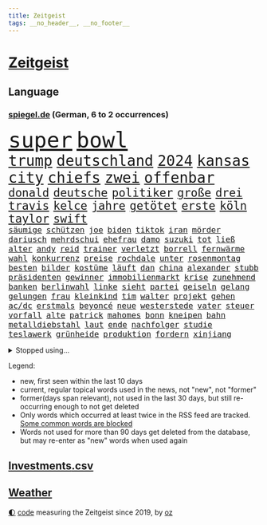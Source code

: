 ```yaml
---
title: Zeitgeist
tags: __no_header__, __no_footer__
---
```


# [Zeitgeist](https://oliz.io/zeitgeist/)

## Language

<h3><a href="https://www.spiegel.de" target="_blank">spiegel.de</a> (German, 6 to 2 occurrences)</h3>
<p style="font-family:monospace">
<span style="font-size:32pt"><a href="news_links.html#super" class="current">super</a></span>
<span style="font-size:32pt"><a href="news_links.html#bowl" class="current">bowl</a></span>
<br>
<span style="font-size:22pt"><a href="news_links.html#trump" class="current">trump</a></span>
<span style="font-size:22pt"><a href="news_links.html#deutschland" class="current">deutschland</a></span>
<span style="font-size:22pt"><a href="news_links.html#2024" class="current">2024</a></span>
<span style="font-size:22pt"><a href="news_links.html#kansas" class="current">kansas</a></span>
<span style="font-size:22pt"><a href="news_links.html#city" class="current">city</a></span>
<span style="font-size:22pt"><a href="news_links.html#chiefs" class="new">chiefs</a></span>
<span style="font-size:22pt"><a href="news_links.html#zwei" class="current">zwei</a></span>
<span style="font-size:22pt"><a href="news_links.html#offenbar" class="current">offenbar</a></span>
<br>
<span style="font-size:17pt"><a href="news_links.html#donald" class="current">donald</a></span>
<span style="font-size:17pt"><a href="news_links.html#deutsche" class="current">deutsche</a></span>
<span style="font-size:17pt"><a href="news_links.html#politiker" class="current">politiker</a></span>
<span style="font-size:17pt"><a href="news_links.html#große" class="current">große</a></span>
<span style="font-size:17pt"><a href="news_links.html#drei" class="current">drei</a></span>
<span style="font-size:17pt"><a href="news_links.html#travis" class="current">travis</a></span>
<span style="font-size:17pt"><a href="news_links.html#kelce" class="current">kelce</a></span>
<span style="font-size:17pt"><a href="news_links.html#jahre" class="current">jahre</a></span>
<span style="font-size:17pt"><a href="news_links.html#getötet" class="current">getötet</a></span>
<span style="font-size:17pt"><a href="news_links.html#erste" class="current">erste</a></span>
<span style="font-size:17pt"><a href="news_links.html#köln" class="current">köln</a></span>
<span style="font-size:17pt"><a href="news_links.html#taylor" class="current">taylor</a></span>
<span style="font-size:17pt"><a href="news_links.html#swift" class="current">swift</a></span>
<br>
<span style="font-size:12pt"><a href="news_links.html#säumige" class="new">säumige</a></span>
<span style="font-size:12pt"><a href="news_links.html#schützen" class="current">schützen</a></span>
<span style="font-size:12pt"><a href="news_links.html#joe" class="current">joe</a></span>
<span style="font-size:12pt"><a href="news_links.html#biden" class="current">biden</a></span>
<span style="font-size:12pt"><a href="news_links.html#tiktok" class="current">tiktok</a></span>
<span style="font-size:12pt"><a href="news_links.html#iran" class="current">iran</a></span>
<span style="font-size:12pt"><a href="news_links.html#mörder" class="current">mörder</a></span>
<span style="font-size:12pt"><a href="news_links.html#dariusch" class="new">dariusch</a></span>
<span style="font-size:12pt"><a href="news_links.html#mehrdschui" class="new">mehrdschui</a></span>
<span style="font-size:12pt"><a href="news_links.html#ehefrau" class="current">ehefrau</a></span>
<span style="font-size:12pt"><a href="news_links.html#damo" class="new">damo</a></span>
<span style="font-size:12pt"><a href="news_links.html#suzuki" class="new">suzuki</a></span>
<span style="font-size:12pt"><a href="news_links.html#tot" class="current">tot</a></span>
<span style="font-size:12pt"><a href="news_links.html#ließ" class="current">ließ</a></span>
<span style="font-size:12pt"><a href="news_links.html#alter" class="current">alter</a></span>
<span style="font-size:12pt"><a href="news_links.html#andy" class="new">andy</a></span>
<span style="font-size:12pt"><a href="news_links.html#reid" class="new">reid</a></span>
<span style="font-size:12pt"><a href="news_links.html#trainer" class="current">trainer</a></span>
<span style="font-size:12pt"><a href="news_links.html#verletzt" class="current">verletzt</a></span>
<span style="font-size:12pt"><a href="news_links.html#borrell" class="new">borrell</a></span>
<span style="font-size:12pt"><a href="news_links.html#fernwärme" class="current">fernwärme</a></span>
<span style="font-size:12pt"><a href="news_links.html#wahl" class="current">wahl</a></span>
<span style="font-size:12pt"><a href="news_links.html#konkurrenz" class="current">konkurrenz</a></span>
<span style="font-size:12pt"><a href="news_links.html#preise" class="current">preise</a></span>
<span style="font-size:12pt"><a href="news_links.html#rochdale" class="new">rochdale</a></span>
<span style="font-size:12pt"><a href="news_links.html#unter" class="current">unter</a></span>
<span style="font-size:12pt"><a href="news_links.html#rosenmontag" class="new">rosenmontag</a></span>
<span style="font-size:12pt"><a href="news_links.html#besten" class="current">besten</a></span>
<span style="font-size:12pt"><a href="news_links.html#bilder" class="current">bilder</a></span>
<span style="font-size:12pt"><a href="news_links.html#kostüme" class="current">kostüme</a></span>
<span style="font-size:12pt"><a href="news_links.html#läuft" class="current">läuft</a></span>
<span style="font-size:12pt"><a href="news_links.html#dan" class="current">dan</a></span>
<span style="font-size:12pt"><a href="news_links.html#china" class="current">china</a></span>
<span style="font-size:12pt"><a href="news_links.html#alexander" class="current">alexander</a></span>
<span style="font-size:12pt"><a href="news_links.html#stubb" class="new">stubb</a></span>
<span style="font-size:12pt"><a href="news_links.html#präsidenten" class="current">präsidenten</a></span>
<span style="font-size:12pt"><a href="news_links.html#gewinner" class="current">gewinner</a></span>
<span style="font-size:12pt"><a href="news_links.html#immobilienmarkt" class="current">immobilienmarkt</a></span>
<span style="font-size:12pt"><a href="news_links.html#krise" class="current">krise</a></span>
<span style="font-size:12pt"><a href="news_links.html#zunehmend" class="current">zunehmend</a></span>
<span style="font-size:12pt"><a href="news_links.html#banken" class="current">banken</a></span>
<span style="font-size:12pt"><a href="news_links.html#berlinwahl" class="new">berlinwahl</a></span>
<span style="font-size:12pt"><a href="news_links.html#linke" class="current">linke</a></span>
<span style="font-size:12pt"><a href="news_links.html#sieht" class="current">sieht</a></span>
<span style="font-size:12pt"><a href="news_links.html#partei" class="current">partei</a></span>
<span style="font-size:12pt"><a href="news_links.html#geiseln" class="current">geiseln</a></span>
<span style="font-size:12pt"><a href="news_links.html#gelang" class="current">gelang</a></span>
<span style="font-size:12pt"><a href="news_links.html#gelungen" class="current">gelungen</a></span>
<span style="font-size:12pt"><a href="news_links.html#frau" class="current">frau</a></span>
<span style="font-size:12pt"><a href="news_links.html#kleinkind" class="current">kleinkind</a></span>
<span style="font-size:12pt"><a href="news_links.html#tim" class="current">tim</a></span>
<span style="font-size:12pt"><a href="news_links.html#walter" class="current">walter</a></span>
<span style="font-size:12pt"><a href="news_links.html#projekt" class="current">projekt</a></span>
<span style="font-size:12pt"><a href="news_links.html#gehen" class="current">gehen</a></span>
<span style="font-size:12pt"><a href="news_links.html#ac/dc" class="current">ac/dc</a></span>
<span style="font-size:12pt"><a href="news_links.html#erstmals" class="current">erstmals</a></span>
<span style="font-size:12pt"><a href="news_links.html#beyoncé" class="current">beyoncé</a></span>
<span style="font-size:12pt"><a href="news_links.html#neue" class="current">neue</a></span>
<span style="font-size:12pt"><a href="news_links.html#westerstede" class="new">westerstede</a></span>
<span style="font-size:12pt"><a href="news_links.html#vater" class="current">vater</a></span>
<span style="font-size:12pt"><a href="news_links.html#steuer" class="current">steuer</a></span>
<span style="font-size:12pt"><a href="news_links.html#vorfall" class="current">vorfall</a></span>
<span style="font-size:12pt"><a href="news_links.html#alte" class="current">alte</a></span>
<span style="font-size:12pt"><a href="news_links.html#patrick" class="current">patrick</a></span>
<span style="font-size:12pt"><a href="news_links.html#mahomes" class="current">mahomes</a></span>
<span style="font-size:12pt"><a href="news_links.html#bonn" class="current">bonn</a></span>
<span style="font-size:12pt"><a href="news_links.html#kneipen" class="current">kneipen</a></span>
<span style="font-size:12pt"><a href="news_links.html#bahn" class="current">bahn</a></span>
<span style="font-size:12pt"><a href="news_links.html#metalldiebstahl" class="current">metalldiebstahl</a></span>
<span style="font-size:12pt"><a href="news_links.html#laut" class="current">laut</a></span>
<span style="font-size:12pt"><a href="news_links.html#ende" class="current">ende</a></span>
<span style="font-size:12pt"><a href="news_links.html#nachfolger" class="current">nachfolger</a></span>
<span style="font-size:12pt"><a href="news_links.html#studie" class="current">studie</a></span>
<span style="font-size:12pt"><a href="news_links.html#teslawerk" class="new">teslawerk</a></span>
<span style="font-size:12pt"><a href="news_links.html#grünheide" class="current">grünheide</a></span>
<span style="font-size:12pt"><a href="news_links.html#produktion" class="current">produktion</a></span>
<span style="font-size:12pt"><a href="news_links.html#fordern" class="current">fordern</a></span>
<span style="font-size:12pt"><a href="news_links.html#xinjiang" class="current">xinjiang</a></span>
</p>
<details>
<summary>Stopped using...</summary>
<p class="former" style="font-size:12pt">
flugzeuge(1208) investieren(1208) nachfolge(1208) reichen(1207) beamten(1206) behandelt(1206) beschimpft(1206) entdeckung(1206) geholfen(1206) genannt(1206) höher(1206) verteilt(1206) viertel(1206) 2015(1205) festnahme(1205) kauft(1205) übernimmt(1205) ausgezeichnet(1204) entwurf(1204) kamera(1204) schwangerschaft(1204) ausfallen(1203) deswegen(1203) messer(1203) rettet(1203) steigenden(1203) terroristen(1203) tweet(1203) verhängte(1203) zeugen(1203) bahnhof(1202) eingereicht(1202) pocht(1202) stattfinden(1202) übergriffe(1202) überzeugt(1202) erfasst(1201) senat(1201) beobachten(1200) energien(1200) gehalten(1200) literatur(1200) medikamente(1200) myanmar(1200) planen(1200) verfügung(1200) bielefeld(1199) geburt(1199) griechenland(1199) illegalen(1199) infektionen(1199) krankenhäusern(1199) monatelang(1199) vorher(1199) vorsitzenden(1199) anbieten(1198) bestellt(1198) kleines(1198) militärs(1198) mordes(1198) nutzte(1198) amerikaner(1197) juli(1197) künftigen(1197) online(1197) riss(1197) verheerenden(1197) erinnern(1196) stets(1196) träumen(1196) vermeiden(1196) erkrankt(1195) langfristig(1195) richtet(1195) verbindet(1195) verraten(1195) versprochen(1195) belarussische(1194) botschaften(1194) themen(1194) trainiert(1194) 3000(1193) sicherte(1193) litauen(1192) geriet(1191) siegte(1191) still(1191) beiträge(1190) genauso(1190) geschäftsführer(1190) körperverletzung(1190) porsche(1190) schuss(1190) wirtschaftsministerium(1190) design(1189) homeoffice(1189) patient(1189) begann(1188) steckte(1188) afghanistan(1187) erwarten(1187) erfüllt(1186) hotels(1186) kindes(1186) auflagen(1185) bürgermeisterin(1185) garten(1185) verbessert(1184) tür(1183) mangel(1182) todesopfer(1182) überleben(1182) laufenden(1180) münster(1179) regelung(1179) sichert(1179) dran(1177) klasse(1175) kräfte(1173) prognose(1172) wandel(1172) beweise(1171) kokain(1171) gefühl(1169) training(1168) karten(1167) empfangen(1158) flug(1158) foto(1154) sammeln(1147) sachen(1120) lieferketten(1110) berichtete(1105) westliche(1097) belästigung(1071) notstand(1055) blut(1026) enthalten(1016) militärische(998) akzeptieren(967) ausbildung(956) flohen(955) tricks(954) schwäche(951) stundenlang(951) kümmern(940) irre(937) verbunden(928) mächtigen(924) beeinträchtigt(905) inszenieren(904) drauf(887) energiepreise(884) gewohnt(876) angestellten(871) gemeinschaft(870) world(865) preiserhöhungen(863) getöteten(857) kursieren(846) vermitteln(840) fdppolitiker(835) strackzimmermann(824) ungewöhnliche(817) luftwaffe(809) bekannteste(800) vatikan(798) gewaltsamen(796) auge(794) dutzenden(792) gesteckt(787) kompromiss(779) kriegs(772) einzig(764) marieagnes(761) wolf(749) ring(748) zusammenhalt(748) verpflichtung(746) hinzu(744) spektakel(741) entführung(738) explosionen(732) pekings(732) filmemacher(729) emotionalen(719) dortmunder(716) lohnen(716) 17jährige(706) fluss(691) verliehen(678) empfang(676) todes(676) finnische(671) messerattacke(663) bezeichnen(662) günstige(661) fox(657) locken(649) schönen(644) jack(641) heiß(635) vermisster(632) jubel(627) verhängnis(623) harter(618) zunahme(610) 8(606) verhaftung(600) irans(599) anwältin(598) youtube(590) lena(580) wissenschaft(572) entfernen(564) berlinneukölln(562) extra(562) islamisten(557) freispruch(545) durchs(538) giorgia(538) mithalten(537) führten(531) entkommen(524) flüssen(524) tobias(521) gewässer(518) gott(515) jüngst(515) angeblicher(510) farben(509) yorker(506) bussen(504) gerechtfertigt(503) ereignet(496) rose(489) staatsmedien(483) steven(481) bruch(480) schwächt(479) zimmer(479) tunesien(476) forschung(466) fördert(463) kopftuch(463) schönheit(461) außenpolitik(460) baustellen(457) beerdigt(456) taucher(451) prangert(444) digital(441) aussichten(436) wirtschaftliche(435) langsamer(427) airbus(424) machtkampf(421) amtsgericht(420) euphorie(420) kontrollen(414) emails(411) regierende(411) ubahn(408) wein(408) internationalem(406) gelegenheit(404) weißes(403) kandidieren(401) opfers(401) tourismus(394) freunden(391) 28jähriger(388) jung(388) nizza(386) erfolgreiche(380) zeitplan(380) ausstand(379) hilfsorganisation(379) fernando(378) reihen(376) springen(374) übers(368) linda(367) junta(365) palästinensern(365) wasserstoff(365) übungen(364) gemessen(362) losgegangen(361) verschleppt(361) attackierte(360) nordamerika(360) akt(359) unbekannt(357) steigert(355) gesetzlichen(354) vorwurfs(351) dom(349) handwerker(349) zaun(344) generäle(343) unruhe(342) kaiser(335) tauschen(335) coup(332) umstellung(331) anhand(330) kehren(328) gegenoffensive(326) rio(324) warnte(324) zukünftig(323) tragischen(322) jugend(320) gewartet(319) slowenien(318) laune(315) kindergrundsicherung(313) denkmal(310) solidarisch(309) wach(306) erwarteten(304) konkurrent(304) schauspielers(304) eingeklemmt(303) kippen(302) ebrahim(301) mordkommission(301) angelegenheit(300) geschwächt(300) kommandeur(300) länderspiele(300) flop(299) unrealistisch(299) bundesligist(298) radsport(297) ticket(297) brachten(293) pool(293) höhenflug(290) oberbayern(286) veröffentlichte(282) konrad(281) kürzt(281) nationalkonservative(279) forscherin(275) breit(274) keinerlei(273) erwartete(272) heimatstadt(271) intensivstation(270) maus(270) kfw(269) unterschiedlichen(267) gerichtlich(266) imperium(266) seniorin(266) erzieher(263) seltsame(262) 13jähriger(261) etablierten(261) christopher(260) optimismus(260) höchststand(259) kretschmer(258) spektakulär(258) umbenennung(258) 83(256) beteiligte(254) evakuierungen(254) strafverfolger(254) mühe(253) todesfälle(252) nötigen(251) uskapitol(248) fossile(247) gewahrsam(247) beschleunigen(246) kryptowährungen(246) gewürdigt(244) mohammed(244) bitter(243) bekennt(242) länderspiel(242) popp(242) ausschließen(241) übergang(241) tritte(240) menschlicher(237) verurteilen(237) wuchs(237) henry(236) kaputte(236) staats(236) agieren(234) ämtern(233) ausgeht(232) drastische(231) einziehen(230) erkennt(230) blockierte(229) obdachlose(228) profil(226) brasiliens(224) 78(223) gesamtführung(223) leichte(222) primož(222) ralf(222) roglič(222) kürzungen(221) oldenburg(221) passende(221) schärferen(221) zwischenfall(220) reiner(215) energieverbrauch(213) jeweils(213) abgesehen(211) angelaufen(211) gleichermaßen(211) abwenden(210) lagern(210) millionenstrafe(210) lebend(209) obersten(209) schweigt(209) schadens(207) 30jähriger(206) anteile(205) soziologe(205) unwahrheiten(205) kuriosen(202) ausgestorben(199) csuchef(199) bösen(198) gutem(197) wegbegleiter(197) gutachter(196) vermittelt(196) ausschließlich(195) nachvollziehbar(195) zäsur(195) gehörten(194) perfide(194) urwald(194) europameister(193) mutmaßliches(193) heim(191) verkaufte(190) zeitgleich(190) beigesetzt(188) black(188) ansprache(186) wandern(186) charmeoffensive(185) üppige(184) überragenden(183) gesellschaften(182) zehnmal(182) exemplar(181) bob(180) exkanzlerin(180) showdown(180) sicherstellen(180) adenauer(178) tagessieg(178) rangliste(177) erlebten(176) kugel(176) wegovy(176) kindesmissbrauch(175) skurriler(175) führungswechsel(173) halter(173) natürlichen(173) inka(172) kryptowährung(172) oberstes(172) mächtigsten(170) stritten(170) tanker(170) autofrachter(169) hunden(169) psyche(169) überweisen(169) abgeschnitten(168) instagrampost(168) argentinier(167) o’connor(166) galaxien(165) weltraum(165) strafrechtlich(164) horizont(162) austria(161) brustkrebs(161) inside(161) exfrau(160) rinder(160) debütant(159) fußballweltverband(159) vorhersagen(159) widersprüchliche(159) alaska(158) ehrung(158) genossen(158) eurozone(157) sperre(157) militärjunta(156) zement(156) lotterie(155) schiitenmiliz(155) jubeln(154) mysteriösen(154) opernhaus(154) thesen(154) drogenboss(153) jon(153) leinwand(153) patientinnen(153) gestiegenen(152) lotto(152) makeup(152) akzeptiert(151) todesursache(151) wohnort(151) abschießen(150) gallant(150) heidelberger(150) rassismusvorwürfe(150) ruder(150) zusammengebrochen(150) antonio(149) freilassen(149) grausame(149) nordisk(149) novo(149) unterhält(149) rekordtief(148) säugling(148) brunsbüttel(147) raumfahrer(147) wgzimmer(147) exklusiven(146) gleis(146) redakteurinnen(146) trinken(146) spieltagen(145) bbc(144) bedeutende(144) sonnenschein(144) suv(143) block(142) feste(142) 1989(141) gondel(141) spezialeinheit(141) tvsender(141) a$ap(140) bayernspieler(139) gamer(138) erreichten(136) erweitern(136) sicherungsverwahrung(136) sigmar(136) spdgeneralsekretär(136) gewässern(135) gastronomie(134) generalbundesanwalt(134) rki(133) abspaltung(132) tauchen(132) düsteren(131) elektrofahrzeuge(131) toptalent(131) attentäter(130) echo(130) filmpreis(130) grippe(130) maps(130) besserung(129) darstellen(129) anschein(128) atomkraftwerke(128) störte(128) dozent(127) sexualisierten(127) zulauf(127) beschwert(126) bundesfinanzminister(126) a7(125) bunt(125) kernkraftwerke(125) süßigkeiten(125) zugausfälle(125) horst(124) inhaftierter(124) gestaltet(123) havanna(123) zähne(123) klarer(122) rsv(122) verspätet(122) fußballweltmeister(121) rage(121) spielfilm(121) widmete(121) 92(120) wagnerbrüder(120) überrumpelt(119) gestiegener(118) hadern(118) kehrtwende(118) verschickt(118) absolvierte(117) agierten(117) gezielten(117) sanitäter(115) weltweites(115) ceo(114) besetzung(113) 1996(112) tieferen(112) denver(111) eingerichtet(111) musical(111) bahnsteig(110) zugesagt(110) mikroplastik(109) zahlte(109) halfen(108) älterwerden(108) flüchtlingsunterkunft(107) journal(107) spurlos(107) verleihen(107) whisky(107) irische(106) sanierung(106) liefen(105) salman(105) asylverfahren(104) begehrt(104) bevorstehen(104) ewig(104) hilflos(104) nächte(104) frauenquote(103) gezielte(103) handynetz(103) neuerung(102) taucht(102) aspekte(101) lebensgefährte(101) südchinesischen(101) tunesischen(100) absichtlich(99) euasylreform(99) flügels(99) hackerangriff(99) insektensterben(99) lenkt(99) milwaukee(99) akademie(98) bangladesch(98) kongress(98) emotionaler(97) fähigkeiten(97) gerast(97) größerem(97) hrubesch(97) prognosen(97) 235(96) 24jähriger(96) dick(96) kochinstitut(96) angeschlagen(94) attentat(94) klassischen(94) passantin(94) fehlers(93) betonte(92) raketenbeschuss(92) abstinenz(91) arzttermine(91) bettwanzen(91) bodentruppen(91) gaspipeline(91) augenmerk(90) bombenangriff(90) champagner(90) chrupalla(90) hof(90) komponente(90) kraus(90) mörderin(90) perspektiven(90) pispartei(90) rechtsdrall(90) sicherheitsgründen(90) sicherheitskabinett(90) thierry(90) tino(90) unfähigkeit(90) blamierte(89) borahansgrohe(89) ecuadors(89) girosieger(89) hamasanführer(89) ideal(89) schwerpunkte(89) verhaltensweisen(89) abnehmspritzen(88) beruhigen(88) cottbus(88) erkenntnis(88) langläufer(88) ozempic(88) sodass(88) totale(88) verlagert(88) verreisen(88) zielgruppe(88) antiisraelische(87) ausgepfiffen(87) erwies(87) mitsprache(87) zoom(87) überfielen(87) mandalorian(86) umfang(86) freizulassen(85) gefängnisse(85) gelangte(85) pegel(85) pochen(85) rechtfertigung(85) solidarisierte(85) tüte(85) unterhalten(85) wars(85) angespannten(84) aufflammen(84) baukosten(84) demokratiefeinde(84) gauck(84) patriots(84) reisebranche(84) schweigeminute(84) tatortteam(84) visite(84) beeindruckend(83) beschlagnahmten(83) datenbrille(83) freilässt(83) mixedrealitybrille(83) sandro(83) schlaf(83) sky(83) unerwähnt(83) sofia(82) somit(82) streitgespräch(82) beteuert(81) footballteam(81) gründeten(81) hamaskommandeur(81) júnior(81) maren(81) oberhof(81) pegelstände(81) sommerspiele(81) verlusten(81) bedrohlich(80) ereignete(80) erntete(80) hindern(80) via(80) besatzungsmitglied(79) brandt(79) strommarkt(79) führer(78) sauer(78) solidarisieren(78) verschleppung(78) aufmachen(77) beirut(77) bereiten(77) deich(77) einwände(77) endura(77) marketing(77) vaude(77) exportiert(76) herbe(76) millimeter(76) mitgestalten(76) mütze(76) tempolimits(76) funken(75) kommandeure(75) muriel(75) state(75) terroralarm(75) ältesten(75) ausführlich(74) fußballwelt(74) homburg(74) kaisers(74) konditionen(74) rushdie(74) staatshilfe(74) beschuldigte(73) erfolglosen(73) fußballspieler(73) tunnelsystem(73) ausrufen(72) beschrieben(72) gefeierte(72) nikola(72) silvesternacht(72) gdlchef(71) sec(71) versorgen(71) auftraggeber(70) kriselnde(70) lotet(70) lucas(70) mitverantwortung(70) neffe(70) solarmodule(70) wachsenden(70) zulässt(70) entmachtung(69) europäischer(69) turnieren(69) verursachen(69) usamerikanischen(68) drittstaaten(67) kindliche(67) songwriterin(67) strengen(67) abnehmspritze(66) aufzeichnungen(66) fluggäste(66) kampfansage(66) lebten(66) meinungen(66) nationalistische(66) staatsanwälte(66) vorräte(66) lothar(65) schwaches(65) barbara(64) facht(64) oppositionspartei(64) polizeipräsidentin(64) posierten(64) prangen(64) siegtor(64) slowik(64) verhandlungsrunde(64) 2002(63) gestein(63) kichatbot(63) myanmars(63) netflixserie(63) suizid(63) vollständige(63) vorüber(63) bertelsmann(62) darstellerin(62) landesweite(62) potente(62) ranger(62) sprintrennen(62) unverhältnismäßig(62) 91jährige(61) dastehen(61) murks(61) nanoplastik(61) siedlern(61) skifahren(61) sterbenskrank(61) ukrainern(61) verschlafen(61) anvertraut(60) nürnberger(60) verärgerten(60) 240(59) bewacht(59) faktoren(59) ngo(59) stünde(59) ruhpolding(58) stuhl(58) uspräsidentenwahl(58) 67(57) beruht(57) jubelten(57) schusswaffe(57) verlagern(57) vlhová(57) wobei(57) arbeitslosenversicherung(56) beiträgen(56) brachialen(56) gripgrab(56) minnesota(56) poc(56) romantische(56) timberwolves(56) antibiotika(55) doppelte(55) edler(55) eingestürzten(55) elite(55) kassenärzten(55) mitentscheiden(55) pendler(55) stromer(55) weihnachtsfrieden(55) golden(54) jahreswechsel(54) kassenpatienten(54) neuzulassungen(54) prämie(54) sicherheitsbeamter(54) verdachtsfall(54) verstört(54) akteuren(53) behauptung(53) dfbteam(53) gänsehaut(53) kraftstoff(53) lebensstil(53) rängen(53) weihnachtsfeiertage(53) bereichen(52) beträgt(52) einverstanden(52) geiseldeal(52) massensterben(52) verschmutzen(52) überlastung(52) carlo(51) extras(51) girl(51) helsinki(51) janeiro(51) kassenärzte(51) taurusfrage(51) ausbilden(50) fach(50) filmt(50) gegenstände(50) paarung(50) silvester(50) tiktokphänomen(50) verbundene(50) weitverbreiteten(50) durchgang(49) düsterer(49) rihannas(49) hochgiftige(48) java(48) jesus(48) notlage(48) biathletin(47) biathlonweltcup(47) energieinfrastruktur(47) exprofi(47) gekaperten(47) genozid(47) nehme(47) saisonauftakt(47) flugzeugunglück(46) frachters(46) insolventen(46) steigender(46) trauen(46) vorgeht(46) 27jährigen(45) 84(45) großzügig(45) oscarpreisträgerin(45) religiösen(45) zweitklassigkeit(45) eingelöst(44) erwägen(44) giffey(44) herde(44) schäfer(44) usostküste(44) versorgte(44) zusammentreffen(44) films(43) kardashian(43) nachkriegsordnung(43) podest(43) sagenhafte(43) staatsgeld(43) abgewinnen(42) dubai(42) freundlich(42) gambia(42) hausärzte(42) positives(42) profiteur(42) strafanzeigen(42) testsieger(42) weltcupsieg(42) zwillinge(42) biathlon(41) gottschalks(41) paula(41) polarkreis(41) radikalisiert(41) südosten(41) 42jährige(40) kreuzfahrt(40) winterwunderland(40) cdufraktion(39) eingeschlossenen(39) erschoss(39) fortpflanzung(39) hinein(39) investition(39) korruptionsprozess(39) königsblauen(39) zurückgekehrt(39) autoritäre(38) beruhigungsmittel(38) fußballfan(38) gehuldigt(38) gucci(38) trailer(38) vorständen(38) zuschüsse(38) eingegangen(37) residenz(37) usdollar(37) wenigsten(37) arztpraxen(36) batteriefabrik(36) dorthin(36) langlauf(36) meistverkauften(36) passagen(36) passagiermaschine(36) politischer(36) rückschläge(36) stralsund(36) umsatzplus(36) ökosystem(36) klimapolitisch(35) schulische(35) weihnachtsgeschenke(35) werbecookies(35) 68(34) ausstands(34) claudine(34) gay(34) giftige(34) harvard(34) lautsprecher(34) marktanteil(34) seltenheit(34) unbesetzt(34) urteile(34) viermal(34) wundert(34) 88jährige(33) kernkraft(33) magazine(33) shirin(33) zeitalter(33) abschlüsse(32) bahnmanager(32) gefrierpunkt(32) genauen(32) gfk(32) hausbesitzern(32) künzer(32) liebhaberin(32) mitsamt(32) nia(32) verschwundene(32) weggefährten(32) amy(31) anatomie(31) berührt(31) entgegenkommen(31) erfuhr(31) willy(31) aggressiven(30) beklaut(30) bürgergelds(30) eindeutige(30) hintergründen(30) investment(30) missbrauchsfälle(30) prägende(30) verzicht(30) anarchie(29) andenken(29) ebbt(29) oralverkehr(29) teppich(29) verkünden(29) wiedergefunden(29) zerfällt(29) friedhöfen(28) globes(28) hässlich(28) klublegende(28) landshut(28) skispringer(28) steiner(28) unterziehen(28) vierschanzentournee(28) auslaufen(27) auswanderer(27) eingezogener(27) flirren(27) vorkommt(27) bestie(26) betrachtung(26) getränk(26) luftraum(26) parteiführung(26) etf(25) harvardpräsidentin(25) kroos(25) bill(24) geldanlage(24) reitz(24) rettungsversuche(24) schicksalsjahr(24) appstore(23) bauernverband(23) huthiangriffen(23) kleinster(23) kommandozentrale(23) kuchenskandal(23) kürzungspläne(23) minusgraden(23) zusteht(23) dreikönigstreffen(22) entgegensetzen(22) faustschlag(22) ketamin(22) spielende(22) völkermordes(22) völkermords(22) öffnete(22) aufforstung(21) bauernvertreter(21) einschaltquote(21) influenza(21) kyivstar(21) ködert(21) uspräsidentschaftswahl(21) dartswm(20) drach(20) gíslason(20) hochwasser(20) reemtsmaentführer(20) somalia(20) winehouse(20) baumgart(19) jacksonville(19) jaguars(19) anwendung(18) bewahrt(18) deif(18) geleitet(18) gleichgeschlechtlicher(18) hausbesitzer(18) regnet(18) schaffe(18) segnung(18) senats(18) süßen(18) verteilen(18) autobahnauffahrten(17) finnlands(17) getötetem(17) homosexueller(17) mexikanische(17) mögen(17) piraten(17) segnungen(17) angespannter(16) aufstellung(16) diskriminiert(16) dominanten(16) erteilen(16) rüstungsexporte(16) segen(16) bedrängt(15) erfinderin(15) sandsäcke(15) sporadisch(15) taser(15) elijah(14) gewehrt(14) haftanstalt(14) hauptziel(14) jahrespressekonferenz(14) körperlich(14) mcclain(14) tagelangem(14) unternehmerfamilie(14) bengvir(13) bestandteile(13) kathleen(13) lawine(13) melania(13) nahles(13) ogc(13) resigniert(13) ruhestätte(13) sandsäcken(13) schwächung(13) tierhalter(13) verstorbene(13) 1997(12) demenzdorf(12) festtagen(12) millionenschaden(12) ramona(12) terrorwarnung(12) alleiniger(11) brennende(11) dauerregen(11) entführungen(11) flugobjekt(11) gruber(11) hochwasserlage(11) riad(11) waghalsige(11) zerbombten(11)
</p>
</details>
<p>Legend:
<ul>
<li><span class="new">new</span>, first seen within the last 10 days</li>
<li><span class="current">current</span>, regular topical words used in the news, not "new", not "former"</li>
<li><span class="former">former(days span relevant)</span>, not used in the last 30 days, but still re-occurring enough to not get deleted</li>
<li>Only words which occurred at least twice in the RSS feed are tracked. <a href="language/filters.py">Some common words are blocked</a></li>
<li>Words not used for more than 90 days get deleted from the database, but may re-enter as "new" words when used again</li>
</ul>
</p>

## [Investments](investments.html)[.csv](investments.csv)

## [Weather](weather.html)

<footer>
<a href="javascript:toggleTheme()" class="nav">🌓</a>
<a href="https://github.com/ooz/zeitgeist">code</a> measuring the Zeitgeist since 2019, by <a href="https://oliz.io">oz</a>
</footer>
